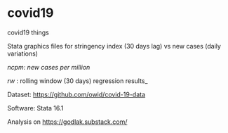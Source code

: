 # covid19
covid19 things

Stata graphics files for stringency index (30 days lag) vs new cases (daily variations)

_ncpm: new cases per million_

_rw_ : rolling window (30 days) regression results_

Dataset: https://github.com/owid/covid-19-data

Software: Stata 16.1

Analysis on https://godlak.substack.com/

